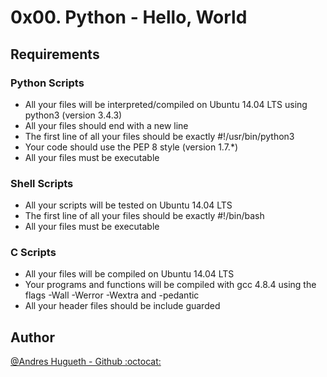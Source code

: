 # 0x00. Python - Hello, World

## Requirements

### Python Scripts

* All your files will be interpreted/compiled on Ubuntu 14.04 LTS using python3 (version 3.4.3)
* All your files should end with a new line
* The first line of all your files should be exactly #!/usr/bin/python3
* Your code should use the PEP 8 style (version 1.7.\*)
* All your files must be executable

### Shell Scripts

* All your scripts will be tested on Ubuntu 14.04 LTS
* The first line of all your files should be exactly #!/bin/bash
* All your files must be executable

### C Scripts

* All your files will be compiled on Ubuntu 14.04 LTS
* Your programs and functions will be compiled with gcc 4.8.4 using the flags -Wall -Werror -Wextra and -pedantic
* All your header files should be include guarded

## Author
[@Andres Hugueth - Github :octocat:](https://github.com/andreshugueth)
